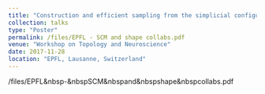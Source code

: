 ```yaml
---
title: "Construction and efficient sampling from the simplicial configuration model"
collection: talks
type: "Poster"
permalink: /files/EPFL - SCM and shape collabs.pdf
venue: "Workshop on Topology and Neuroscience"
date: 2017-11-28
location: "EPFL, Lausanne, Switzerland"
---
```

/files/EPFL&nbsp-&nbspSCM&nbspand&nbspshape&nbspcollabs.pdf
